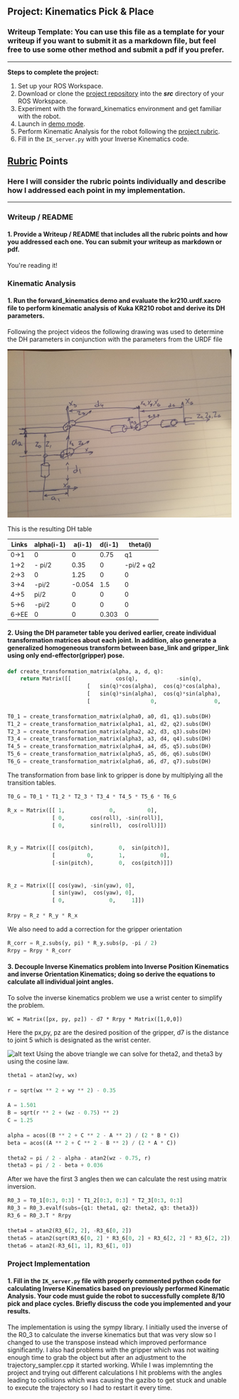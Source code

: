 ## Project: Kinematics Pick & Place
### Writeup Template: You can use this file as a template for your writeup if you want to submit it as a markdown file, but feel free to use some other method and submit a pdf if you prefer.

---


**Steps to complete the project:**  


1. Set up your ROS Workspace.
2. Download or clone the [project repository](https://github.com/udacity/RoboND-Kinematics-Project) into the ***src*** directory of your ROS Workspace.  
3. Experiment with the forward_kinematics environment and get familiar with the robot.
4. Launch in [demo mode](https://classroom.udacity.com/nanodegrees/nd209/parts/7b2fd2d7-e181-401e-977a-6158c77bf816/modules/8855de3f-2897-46c3-a805-628b5ecf045b/lessons/91d017b1-4493-4522-ad52-04a74a01094c/concepts/ae64bb91-e8c4-44c9-adbe-798e8f688193).
5. Perform Kinematic Analysis for the robot following the [project rubric](https://review.udacity.com/#!/rubrics/972/view).
6. Fill in the `IK_server.py` with your Inverse Kinematics code. 


[//]: # (Image References)

[image1]: ./misc_images/dh_drawing.jpg
[image2]: ./misc_images/misc2.png
[image3]: ./misc_images/misc3.png

## [Rubric](https://review.udacity.com/#!/rubrics/972/view) Points
### Here I will consider the rubric points individually and describe how I addressed each point in my implementation.  

---
### Writeup / README

#### 1. Provide a Writeup / README that includes all the rubric points and how you addressed each one.  You can submit your writeup as markdown or pdf.  

You're reading it!

### Kinematic Analysis
#### 1. Run the forward_kinematics demo and evaluate the kr210.urdf.xacro file to perform kinematic analysis of Kuka KR210 robot and derive its DH parameters.

Following the project videos the following drawing was used to determine the DH parameters in conjunction with the parameters from the URDF file

![alt text][image1]

This is the resulting DH table

Links | alpha(i-1) | a(i-1) | d(i-1) | theta(i)
--- | --- | --- | --- | ---
0->1 | 0 | 0 | 0.75 | q1
1->2 | - pi/2 | 0.35 | 0 | -pi/2 + q2
2->3 | 0 | 1.25 | 0 | 0
3->4 |  -pi/2 | -0.054 | 1.5 | 0
4->5 | pi/2 | 0 | 0 | 0
5->6 | -pi/2 | 0 | 0 | 0
6->EE | 0 | 0 | 0.303 | 0

#### 2. Using the DH parameter table you derived earlier, create individual transformation matrices about each joint. In addition, also generate a generalized homogeneous transform between base_link and gripper_link using only end-effector(gripper) pose.

```python
def create_transformation_matrix(alpha, a, d, q):
    return Matrix([[              cos(q),            -sin(q),              0,                a],
                         [   sin(q)*cos(alpha),  cos(q)*cos(alpha),    -sin(alpha),    -sin(alpha)*d],
                         [   sin(q)*sin(alpha),  cos(q)*sin(alpha),     cos(alpha),     cos(alpha)*d],
                         [                   0,                  0,              0,                1]])
                         
T0_1 = create_transformation_matrix(alpha0, a0, d1, q1).subs(DH)
T1_2 = create_transformation_matrix(alpha1, a1, d2, q2).subs(DH)
T2_3 = create_transformation_matrix(alpha2, a2, d3, q3).subs(DH)
T3_4 = create_transformation_matrix(alpha3, a3, d4, q4).subs(DH)
T4_5 = create_transformation_matrix(alpha4, a4, d5, q5).subs(DH)
T5_6 = create_transformation_matrix(alpha5, a5, d6, q6).subs(DH)
T6_G = create_transformation_matrix(alpha6, a6, d7, q7).subs(DH)

```
The transformation from base link to gripper is done by multiplying all the transition tables. 
```python
T0_G = T0_1 * T1_2 * T2_3 * T3_4 * T4_5 * T5_6 * T6_G
```

```python
R_x = Matrix([[ 1,              0,          0],
			  [ 0,        cos(roll), -sin(roll)],
			  [ 0,        sin(roll),  cos(roll)]])


R_y = Matrix([[ cos(pitch),        0,  sin(pitch)],
			  [          0,        1,           0],
			  [-sin(pitch),        0,  cos(pitch)]])


R_z = Matrix([[ cos(yaw), -sin(yaw), 0],
			  [ sin(yaw),  cos(yaw), 0],
			  [ 0,              0,     1]])

Rrpy = R_z * R_y * R_x
```
We also need to add a correction for the gripper orientation

```python
R_corr = R_z.subs(y, pi) * R_y.subs(p, -pi / 2)
Rrpy = Rrpy * R_corr
```
#### 3. Decouple Inverse Kinematics problem into Inverse Position Kinematics and inverse Orientation Kinematics; doing so derive the equations to calculate all individual joint angles.

To solve the inverse kinematics problem we use a wrist center to simplify the problem. 
```
WC = Matrix([px, py, pz]) - d7 * Rrpy * Matrix([1,0,0])
```
Here the px,py, pz are the desired position of the gripper, d7 is the distance to joint 5 which is designated as the wrist center. 

![alt text][image2]
Using the above triangle we can solve for theta2, and theta3 by using the cosine law. 
```python
theta1 = atan2(wy, wx)

r = sqrt(wx ** 2 + wy ** 2) - 0.35

A = 1.501
B = sqrt(r ** 2 + (wz - 0.75) ** 2)
C = 1.25

alpha = acos((B ** 2 + C ** 2 - A ** 2) / (2 * B * C))
beta = acos((A ** 2 + C ** 2 - B ** 2) / (2 * A * C))

theta2 = pi / 2 - alpha - atan2(wz - 0.75, r)
theta3 = pi / 2 - beta + 0.036
```
After we have the first 3 angles then we can calculate the rest using matrix inversion. 
```python
R0_3 = T0_1[0:3, 0:3] * T1_2[0:3, 0:3] * T2_3[0:3, 0:3]
R0_3 = R0_3.evalf(subs={q1: theta1, q2: theta2, q3: theta3})
R3_6 = R0_3.T * Rrpy

theta4 = atan2(R3_6[2, 2], -R3_6[0, 2])
theta5 = atan2(sqrt(R3_6[0, 2] * R3_6[0, 2] + R3_6[2, 2] * R3_6[2, 2]), R3_6[1, 2])
theta6 = atan2(-R3_6[1, 1], R3_6[1, 0])
```
### Project Implementation

#### 1. Fill in the `IK_server.py` file with properly commented python code for calculating Inverse Kinematics based on previously performed Kinematic Analysis. Your code must guide the robot to successfully complete 8/10 pick and place cycles. Briefly discuss the code you implemented and your results. 

The implementation is using the sympy library. I initially used the inverse of the R0_3 to calculate the inverse kinematics 
but that was very slow so I changed to use the transpose instead which improved performance significantly. I also had problems with the gripper 
which was not waiting enough time to grab the object but after an adjustment to the trajectory_sampler.cpp it started working. 
While I was implemnting the project and trying out different calculations I hit problems with the angles leading to collisions 
which was causing the gazibo to get stuck and unable to execute the trajectory so I had to restart it every time. 




